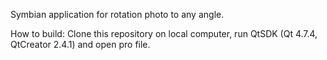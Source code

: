 Symbian application for rotation photo to any angle.

How to build:
Clone this repository on local computer, run QtSDK (Qt 4.7.4, QtCreator 2.4.1) and open pro file.
